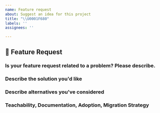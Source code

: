 ```yaml
---
name: Feature request
about: Suggest an idea for this project
title: "\\U0001F680"
labels: ''
assignees: ''

---
```


## :rocket:  Feature Request

### Is your feature request related to a problem? Please describe.  
<!-- A clear and concise description of what the problem is. Ex. I have an issue when [...] -->

### Describe the solution you'd like  
<!-- A clear and concise description of what you want to happen. Add any considered drawbacks. -->

### Describe alternatives you've considered  
<!-- A clear and concise description of any alternative solutions or features you've considered. -->

### Teachability, Documentation, Adoption, Migration Strategy  
<!-- If you can, explain how users will be able to use this and possibly write out a version the docs.
Maybe a screenshot or design? -->
